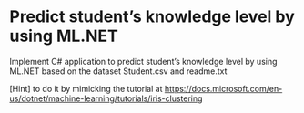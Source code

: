 # Predict student’s knowledge level by using ML.NET
Implement C# application to predict student’s knowledge level by using ML.NET based on the dataset Student.csv and readme.txt 

[Hint] to do it by mimicking the tutorial at https://docs.microsoft.com/en-us/dotnet/machine-learning/tutorials/iris-clustering 
